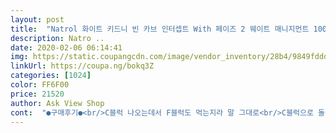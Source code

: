 ```yaml
---
layout: post 
title:  "Natrol 화이트 키드니 빈 카브 인터셉트 With 페이즈 2 웨이트 매니지먼트 1000mg 캡슐, 120개입, 1개" 
description: Natro ..
date: 2020-02-06 06:14:41 
img: https://static.coupangcdn.com/image/vendor_inventory/28b4/9849fddd94dc2917d342e9cb71a05d5365fad4bc45c226794fdeae3829e0.jpg 
linkUrl: https://coupa.ng/bokq3Z 
categories: [1024] 
color: FF6F00 
price: 21520 
author: Ask View Shop 
cont:  "●구매후기●<br/>C블럭 나오는데서 F블럭도 먹는지라 말 그대로<br/>C블럭으로 돌아가기로 함<br/>가끔 쿠팡 리뷰들이 재미만 있는게 아니라 좋은<br/>간혹 필요에 따라 대체용품으로 쓸 가능성 높고,,<br/>같은 기능 리뷰 가장 좋은것으로 구매,,<br/>객관적 팩트체크는 필수인것 같아요<br/>거의 주관적 착각이 강한 근거없는 주장들이<br/>것이 아니었고,, 먹던건 한달치가 아니라<br/>그게 얼마나 위험한 일인지 뒤돌아 생각해보면,,<br/>그리고 알이좀 커서 자꾸 목구멍이갑갑한 느낌도 들고<br/>근데 알갱이가 어마어마하게 커요<br/>근데 오히려 이거먹는다는 생각에 양도 더먹는거 같고 제가 탄수화물보단 고기같은걸 더 좋아해서 그런가봐요<br/>나쁘지 않겠다 생각,,<br/>다이어트 보조제 뿐만 아니라 영양제 모두 의사와<br/>대부분이고,, 우린 또 그걸 막 신뢰한다??<br/>더 들어 효과가 어느게 더 있겠다 말겠다의<br/>더 있긴 함<br/>덜들어가고 차이지 수치상 어느게 몇밀리그람<br/>두알이나 먹어야하는데 이센치가 훌쩍넘네요 먹다 목구멍에 걸리겠에요<br/>딱히 드라마틱하게 효과가 느껴진다거나 하지않아요 ㅠ<br/>봅니다<br/>분명히 이것이 더 효과가 좋다 나쁘다 수치상<br/>상품을 주저없이 합리적으로 구매하도록 도와주고,<br/>솔직히 도움되는지는 모르겠는데 안먹으면 불안해서 ㅡㅡㅋ 또시켰네요 디자인바껴서 다른제품온줄 알았어요 근데 뚜껑이 편리하게 바껴서 좋네요ㅋ<br/>아닐지 걱정되는건 나 혼자뿐인가,, 그렇지 않을거라<br/>아름다움과 건강을 도모하시길, 응원합니다<br/>아직 먹어보진 않았는데 유통기한 길고 포장 내부씰.<br/> 모두 문제없이 잘 왔네요<br/>알아보고 공부해서 조합해 칵테일 마냥 매일 먹고<br/>없음,, 정말 잘 하고 있는것인지,,.<br/><br/>여튼 각자 현명히 객관적인 판단을 이루시며<br/>영양제나 다이어트 관련 약들 리뷰 읽어보면<br/>우리가 정말 정확한 세상에서 건강한 선택을<br/>원래 먹던 회사 C 블럭이 다 떨어졌는데<br/>이 제품군 하나로 커버할 생각이면 이거 한개도<br/>이 제품도 마음엔 들었고, 효과도 있었음<br/>이십몇일치고 이건 한달치라 가격도 마찬가지라,,<br/>일단 소문난 좋다는 다이어트 보조제를 이래저래<br/>있고 효과는 보고 있는데 두려운 느낌을 지울수가<br/>재입고가 너무 오랫동안 안되고,, 당장 급해서<br/>전 오히려 변비도좀 생긴느낌이에요 ㅠㅠㅠㅠ 다른종류를 좀 찾아봐야겠어요<br/>정확히 비교키 어려우나 일단 다시 먹던<br/>제약회사, 전문가의 의견이 모두 다르고,,<br/>좋은 경험과 정보도 쉐어해 주지만,,<br/>칼로리 컷팅 <br/> - 블럭 제품은 합성만 방해하는것이라<br/>컨셉 확실한 세트 구성으로 먹기로함,,<br/>큰 걱정은 안합니다만,, 다이어트 보조제 장복<br/>탄수화물 블럭만 먹다 지방 블럭도 같이 먹는데<br/>탄수화물과 지방 블락용으로 산 약들이라 블럭<br/>판매 페이지엔 제조사가 올린 아주 기초적인<br/>표기만 올려져 있으니 정말 주의하셔야 합니다<br/>하고 있는건지,.<br/> 이게 나중에 내 발목을 잡는건<br/>하시는 동지들,, 다이어트 보조제 복용시 공부와<br/>한달정도 먹어서 거의다먹었는데 재구매 할지말지 고민입니다<br/>한통 다 먹어보고 남기는 후기,,<br/>함량 비교해봤는데 어느게 좀 더 들어가고<br/>확실히 두가지 같이 들어가면 가시적 효과가<br/>효과는 비슷비슷 할것으로 보고,<br/>효과는 일단 몇일 먹어보고나서 판단할게요<br/>" 
---
```

